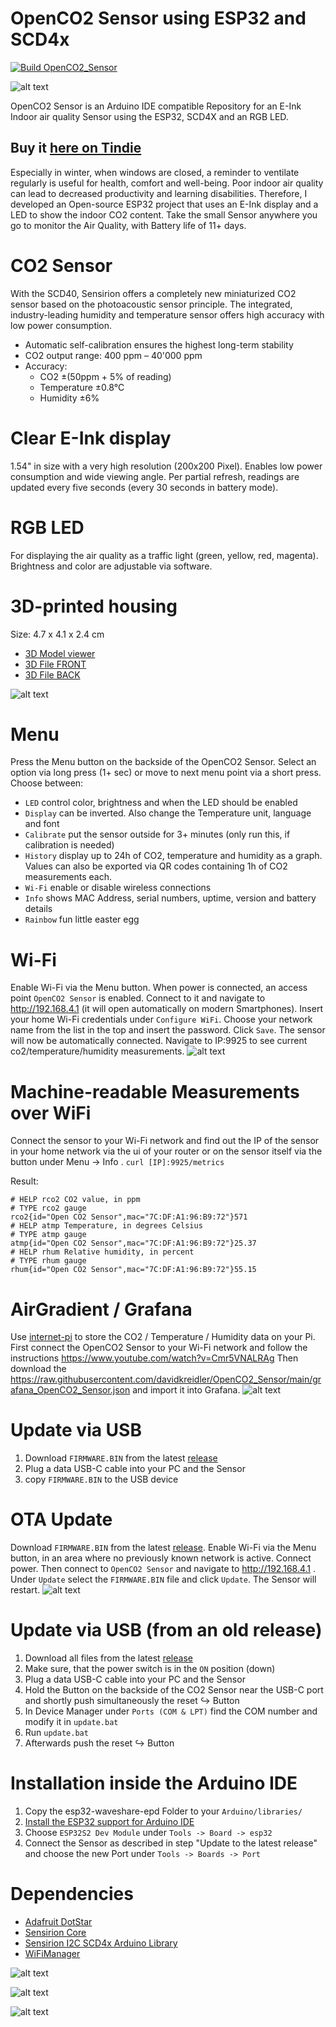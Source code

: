 # OpenCO2 Sensor using ESP32 and SCD4x

[![Build OpenCO2_Sensor](https://github.com/davidkreidler/OpenCO2_Sensor/actions/workflows/arduino_build.yml/badge.svg)](https://github.com/davidkreidler/OpenCO2_Sensor/actions/workflows/arduino_build.yml)

![alt text](https://github.com/davidkreidler/OpenCO2_Sensor/raw/main/pictures/Header.png)

OpenCO2 Sensor is an Arduino IDE compatible Repository for an E-Ink Indoor air quality Sensor using the ESP32, SCD4X and an RGB LED.

## Buy it [here on Tindie](https://www.tindie.com/products/davidkreidler/open-co2-sensor/)

Especially in winter, when windows are closed, a reminder to ventilate regularly is useful for health, comfort and well-being. Poor indoor air quality can lead to decreased productivity and learning disabilities. Therefore, I developed an Open-source ESP32 project that uses an E-Ink display and a LED to show the indoor CO2 content. Take the small Sensor anywhere you go to monitor the Air Quality, with Battery life of 11+ days.

# CO2 Sensor

With the SCD40, Sensirion offers a completely new miniaturized CO2 sensor based on the photoacoustic sensor principle.
The integrated, industry-leading humidity and temperature sensor offers high accuracy with low power consumption.
* Automatic self-calibration ensures the highest long-term stability
* CO2 output range: 400 ppm – 40'000 ppm
* Accuracy:
	* CO2 ±(50ppm + 5% of reading)
	* Temperature ±0.8°C
	* Humidity ±6%

# Clear E-Ink display

1.54" in size with a very high resolution (200x200 Pixel). Enables low power consumption and wide viewing angle. Per partial refresh, readings are updated every five seconds (every 30 seconds in battery mode).

# RGB LED

For displaying the air quality as a traffic light (green, yellow, red, magenta). Brightness and color are adjustable via software.

# 3D-printed housing

Size: 4.7 x 4.1 x 2.4 cm
* [3D Model viewer](https://a360.co/3syuvEk)
* [3D File FRONT](https://a360.co/3CSICGq)
* [3D File BACK](https://a360.co/437Ak88)

![alt text](https://github.com/davidkreidler/OpenCO2_Sensor/raw/main/pictures/drawing.png)

# Menu

Press the Menu button on the backside of the OpenCO2 Sensor. Select an option via long press (1+ sec) or move to next menu point via a short press. Choose between:
* `LED` control color, brightness and when the LED should be enabled
* `Display` can be inverted. Also change the Temperature unit, language and font
* `Calibrate` put the sensor outside for 3+ minutes (only run this, if calibration is needed)
* `History` display up to 24h of CO2, temperature and humidity as a graph. Values can also be exported via QR codes containing 1h of CO2 measurements each.
* `Wi-Fi` enable or disable wireless connections
* `Info` shows MAC Address, serial numbers, uptime, version and battery details
* `Rainbow` fun little easter egg

# Wi-Fi

Enable Wi-Fi via the Menu button. When power is connected, an access point `OpenCO2 Sensor` is enabled. Connect to it and navigate to http://192.168.4.1 (it will open automatically on modern Smartphones). Insert your home Wi-Fi credentials under `Configure WiFi`. Choose your network name from the list in the top and insert the password. Click `Save`. The sensor will now be automatically connected. Navigate to IP:9925 to see current co2/temperature/humidity measurements.
![alt text](https://github.com/davidkreidler/OpenCO2_Sensor/raw/main/pictures/setup.jpg)

# Machine-readable Measurements over WiFi  
Connect the sensor to your Wi-Fi network and find out the IP of the sensor in your home network via the ui of your router or on the sensor itself via the button under Menu -> Info .
`curl [IP]:9925/metrics`

Result:
```
# HELP rco2 CO2 value, in ppm
# TYPE rco2 gauge
rco2{id="Open CO2 Sensor",mac="7C:DF:A1:96:B9:72"}571
# HELP atmp Temperature, in degrees Celsius
# TYPE atmp gauge
atmp{id="Open CO2 Sensor",mac="7C:DF:A1:96:B9:72"}25.37
# HELP rhum Relative humidity, in percent
# TYPE rhum gauge
rhum{id="Open CO2 Sensor",mac="7C:DF:A1:96:B9:72"}55.15
```

# AirGradient / Grafana

Use [internet-pi](https://github.com/geerlingguy/internet-pi) to store the CO2 / Temperature / Humidity data on your Pi. First connect the OpenCO2 Sensor to your Wi-Fi network and follow the instructions https://www.youtube.com/watch?v=Cmr5VNALRAg Then download the https://raw.githubusercontent.com/davidkreidler/OpenCO2_Sensor/main/grafana_OpenCO2_Sensor.json and import it into Grafana.
![alt text](https://github.com/davidkreidler/OpenCO2_Sensor/raw/main/pictures/grafana.png)

# Update via USB

1. Download `FIRMWARE.BIN` from the latest [release](https://github.com/davidkreidler/OpenCO2_Sensor/releases)
2. Plug a data USB-C cable into your PC and the Sensor
3. copy `FIRMWARE.BIN` to the USB device

# OTA Update

Download `FIRMWARE.BIN` from the latest [release](https://github.com/davidkreidler/OpenCO2_Sensor/releases).
Enable Wi-Fi via the Menu button, in an area where no previously known network is active. Connect power. Then connect to `OpenCO2 Sensor` and navigate to http://192.168.4.1 . Under `Update` select the `FIRMWARE.BIN` file and click `Update`. The Sensor will restart.
![alt text](https://github.com/davidkreidler/OpenCO2_Sensor/raw/main/pictures/OTA.jpg)

# Update via USB (from an old release)

1. Download all files from the latest [release](https://github.com/davidkreidler/OpenCO2_Sensor/releases)
2. Make sure, that the power switch is in the `ON` position (down)
3. Plug a data USB-C cable into your PC and the Sensor
4. Hold the Button on the backside of the CO2 Sensor near the USB-C port and shortly push simultaneously the reset ↪️ Button
5. In Device Manager under `Ports (COM & LPT)` find the COM number and modify it in `update.bat`
6. Run `update.bat`
7. Afterwards push the reset ↪️ Button

# Installation inside the Arduino IDE

1. Copy the esp32-waveshare-epd Folder to your `Arduino/libraries/`
2. [Install the ESP32 support for Arduino IDE](https://espressif-docs.readthedocs-hosted.com/projects/arduino-esp32/en/latest/installing.html)
3. Choose `ESP32S2 Dev Module` under `Tools -> Board -> esp32`
4. Connect the Sensor as described in step "Update to the latest release" and choose the new Port under `Tools -> Boards -> Port`

# Dependencies

* [Adafruit DotStar](https://github.com/adafruit/Adafruit_DotStar)
* [Sensirion Core](https://github.com/Sensirion/arduino-core)
* [Sensirion I2C SCD4x Arduino Library](https://github.com/Sensirion/arduino-i2c-scd4x)
* [WiFiManager](https://github.com/tzapu/WiFiManager)

![alt text](https://github.com/davidkreidler/OpenCO2_Sensor/raw/main/pictures/animation.gif)

![alt text](https://github.com/davidkreidler/OpenCO2_Sensor/raw/main/pictures/schematic.png)

![alt text](https://github.com/davidkreidler/OpenCO2_Sensor/raw/main/pictures/pcb.png)
